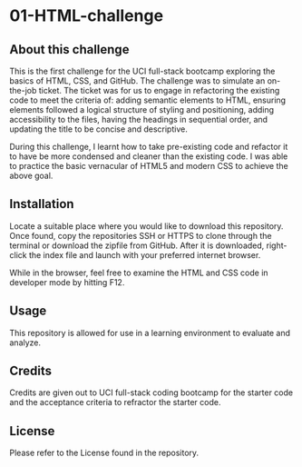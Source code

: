 # 01-HTML-challenge

## About this challenge

This is the first challenge for the UCI full-stack bootcamp exploring the basics of HTML, CSS, and GitHub. The challenge was to simulate an on-the-job ticket. The ticket was for us to engage in refactoring the  existing code to meet the criteria of: adding semantic elements to HTML, ensuring elements followed a logical structure of styling and positioning, adding accessibility to the files, having the headings in sequential order, and updating the title to be concise and descriptive. 

During this challenge, I learnt how to take pre-existing code and refactor it to have be more condensed and cleaner than the existing code. I was able to practice the basic vernacular of HTML5 and modern CSS to achieve the above goal. 

## Installation

Locate a suitable place where you would like to download this repository. Once found, copy the repositories SSH or HTTPS to clone through the terminal or download the zipfile from GitHub. After it is downloaded, right-click the index file and launch with your preferred internet browser. 

While in the browser, feel free to examine the HTML and CSS code in developer mode by hitting F12.

## Usage

This repository is allowed for use in a learning environment to evaluate and analyze. 

## Credits

Credits are given out to UCI full-stack coding bootcamp for the starter code and the acceptance criteria to refractor the starter code.

## License

Please refer to the License found in the repository.